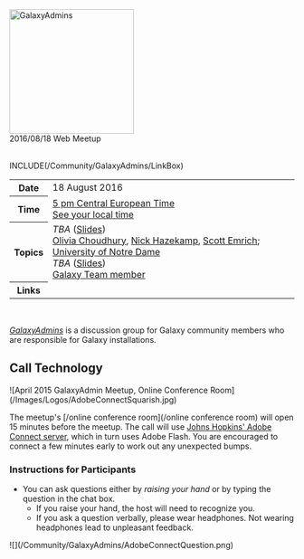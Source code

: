 <div class='center'><a href='/Community/GalaxyAdmins/'><img src='/Images/GalaxyLogos/GalaxyAdmins.png' alt='GalaxyAdmins' width="220" /></a> 
<div class="title">2016/08/18 Web Meetup<br /><br />

</div></div>

INCLUDE(/Community/GalaxyAdmins/LinkBox)

<table>
  <tr>
    <th> Date </th>
    <td> 18 August 2016 </td>
    <td rowspan=4 style=" border: none"> </td>
    <td rowspan=4 style=" border: none"> </td>
  </tr>
  <tr>
    <th> Time </th>
    <td> <a href='http://bit.ly/235SYgf'>5 pm Central European Time</a><div class='indent'><a href='http://bit.ly/235SYgf'>See your local time</a></div> </td>
  </tr>
  <tr>
    <th> Topics </th>
    <td> <em>TBA</em> (<a href='ATTACHMENT_URLDocuments/Presentations/201608_Admins_und.pdf'>Slides</a>)<div class='indent'> <a href='https://engineering.nd.edu/profiles/colivia'>Olivia Choudhury</a>, <a href='https://engineering.nd.edu/profiles/nhazekamp'>Nick Hazekamp</a>, <a href='https://www3.nd.edu/~semrich/'>Scott Emrich</a>; <a href='http://www.nd.edu/'>University of Notre Dame</a> </div> <em>TBA</em> (<a href='ATTACHMENT_URLDocuments/Presentations/201608_Admins_.pdf'>Slides</a>)<div class='indent'><a href='/GalaxyTeam/'>Galaxy Team member</a></div> </td>
  </tr>
  <tr>
    <th> Links </th>
    <td> </td>
  </tr>
</table>


<br />

*[GalaxyAdmins](/Community/GalaxyAdmins)* is a discussion group for Galaxy community members who are responsible for Galaxy installations. 

## Call Technology

<div class='right'>![April 2015 GalaxyAdmin Meetup, Online Conference Room](/Images/Logos/AdobeConnectSquarish.jpg)</div>

The  meetup's [/online conference room](/online conference room) will open 15 minutes before the meetup.  The call will use [Johns Hopkins' Adobe Connect server](http://connect.johnshopkins.edu/welcome/), which in turn uses Adobe Flash.  You are encouraged to connect a few minutes early to work out any unexpected bumps.

### Instructions for Participants

* You can ask questions either by *raising your hand* or by typing the question in the chat box.  
  * If you raise your hand, the host will need to recognize you.
  * If you ask a question verbally, please wear headphones.  Not wearing headphones lead to unpleasant feedback.

<div class='center'>![](/Community/GalaxyAdmins/AdobeConnectQuestion.png)</div>
